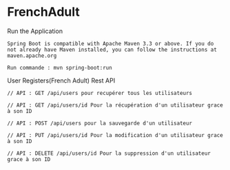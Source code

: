 # FrenchAdult

 Run the Application

    Spring Boot is compatible with Apache Maven 3.3 or above. If you do not already have Maven installed, you can follow the instructions at maven.apache.org
  
    Run commande : mvn spring-boot:run


 User Registers(French Adult)   Rest API
 
    // API : GET /api/users pour recupérer tous les utilisateurs 
    
    // API : GET /api/users/id Pour la récupération d'un utilisateur grace à son ID
    
    // API : POST /api/users pour la sauvegarde d'un utilisateur

    // API : PUT /api/users/id Pour la modification d'un utilisateur grace à son ID
    
    // API : DELETE /api/users/id Pour la suppression d'un utilisateur grace à son ID
